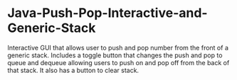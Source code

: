 # Java-Push-Pop-Interactive-and-Generic-Stack
Interactive GUI that allows user to push and pop number from the front of a generic stack. Includes a toggle button that changes the push and pop to queue and dequeue allowing users to push on and pop off from the back of that stack. It also has a button to clear stack.
